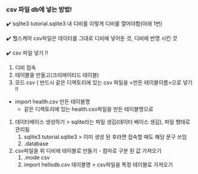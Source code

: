 ### csv 파일 db에 넣는 방법!

 ✔️ sqlite3 tutorial.sqlite3 내 디비를 이렇게 디비를 열어야함(아래 1번)

✔️ 헬스케어 csv파일은 데이터를 그대로 디비에 넣어둔 것, 디비에 반영 시킨 것

✔️ csv 파일 넣기 !! 

1. 디비 접속 
2.  테이블을 만들고(크리에이티드 테이블) 
3. 모드 csv ( 반드시 같은 디렉토리에 있는 csv 파일을 <만든 테이블이름>으로 넣기 !! 
- import health.csv 만든 테이블명
    - 같은 디렉토리에 있는 health.csv파일을 만든 테이블명으로

1. 데이터베이스 생성하기 > sqlite라는 파일 생김(데이터 베이스 생김), 파일 형태로 관리됨
    1. sqlite3 tutorial.sqlite3 > 이미 생성 된 후라면 접속할 때도 해당 문구 쓰임
    2. .database
2. csv파일을 위 디비에 테이블로 만들기 - 컴마로 구분 된 값 가져오기
    1. .mode csv
    2. import hellodb.csv 테이블명 > csv파일을 특정 테이블로 가져오기